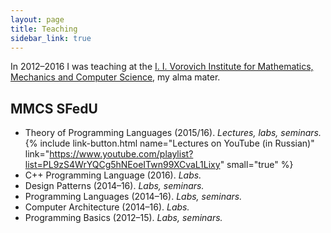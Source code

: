 ```yaml
---
layout: page
title: Teaching
sidebar_link: true
---
```


In 2012–2016 I was teaching at the
[I. I. Vorovich Institute for Mathematics, Mechanics and Computer Science](http://mmcs.sfedu.ru/),
my alma mater.

## MMCS SFedU

* Theory of Programming Languages (2015/16). *Lectures, labs, seminars.* 
  {% include link-button.html name="Lectures on YouTube (in Russian)" link="https://www.youtube.com/playlist?list=PL9zS4WrYQCg5hNEoeITwn99XCvaL1Lixy" small="true" %}
* C++ Programming Language (2016). *Labs.*
* Design Patterns (2014–16). *Labs, seminars.*
* Programming Languages (2014–16). *Labs, seminars.*
* Computer Architecture (2014–16). *Labs.*
* Programming Basics (2012–15). *Labs, seminars.*